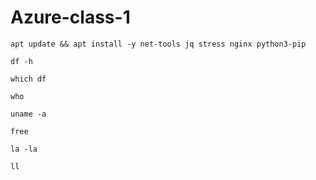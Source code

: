 # Azure-class-1

```
apt update && apt install -y net-tools jq stress nginx python3-pip
```

```
df -h 
```

```
which df 
```

```
who
```

```
uname -a
```

```
free
```

```
la -la 
```

```
ll 
```

